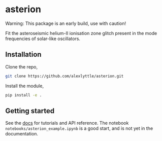 # asterion

Warning: This package is an early build, use with caution!

Fit the asteroseismic helium-II ionisation zone glitch present in the mode frequencies of solar-like oscillators.

## Installation

Clone the repo,

```bash
git clone https://github.com/alexlyttle/asterion.git
```

Install the module,

```bash
pip install -e .
```

## Getting started

See the [docs](https://asterion.readthedocs.io/en/latest/) for tutorials and API reference. The notebook `notebooks/asterion_example.ipynb` is a good start, and is not yet in the documentation.
